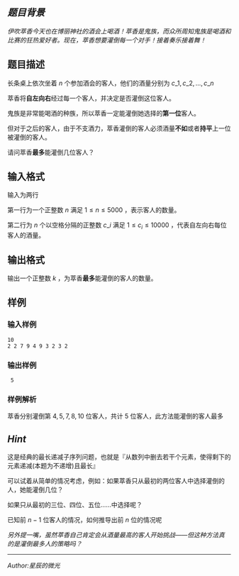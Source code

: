 ## *题目背景*

*伊吹萃香今天也在博丽神社的酒会上喝酒！萃香是鬼族，而众所周知鬼族是喝酒和比赛的狂热爱好者。现在，萃香想要灌倒每一个对手！接着奏乐接着舞！*

## 题目描述

长条桌上依次坐着 $n$ 个参加酒会的客人，他们的酒量分别为 $c\_1,c\_2,\ldots,c\_n$

萃香将**自左向右**经过每一个客人，并决定是否灌倒这位客人。

鬼族是非常能喝酒的种族，所以萃香一定能灌倒她选择的**第一位**客人。

但对于之后的客人，由于不支酒力，萃香灌倒的客人必须酒量**不如**或者**持平**上一位被灌倒的客人。

请问萃香**最多**能灌倒几位客人？

## 输入格式

输入为两行

第一行为一个正整数 $n$ 满足 $1 \leq n \leq 5000$ ，表示客人的数量。

第二行为 $n$ 个以空格分隔的正整数 $c\_i$ 满足 $1 \leq c_i \leq 10000$ ，代表自左向右每位客人的酒量。

## 输出格式

输出一个正整数 $k$ ，为萃香**最多**能灌倒的客人的数量。

## 样例

### 输入样例


    10
    2 2 7 9 4 9 3 2 3 2


### 输出样例


     5


### 样例解析

萃香分别灌倒第 $4,5,7,8,10$ 位客人，共计 $5$ 位客人，此方法能灌倒的客人最多

## *Hint*

这是经典的最长递减子序列问题，也就是『从数列中删去若干个元素，使得剩下的元素递减(本题为不递增)且最长』

可以试着从简单的情况考虑，例如：如果萃香只从最初的两位客人中选择灌倒的人，她能灌倒几位？

如果只从最初的三位、四位、五位……中选择呢？

已知前 $n-1$ 位客人的情况，如何推导出前 $n$ 位的情况呢

*另外提一嘴，虽然萃香自己肯定会从酒量最高的客人开始挑战——但这种方法真的是灌倒最多人的策略吗？*

-------
*Author:星辰的微光*